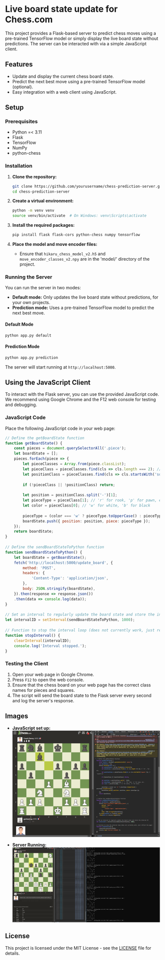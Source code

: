 # Live board state update for Chess.com

This project provides a Flask-based server to predict chess moves using a pre-trained TensorFlow model or simply display the live board state without predictions. The server can be interacted with via a simple JavaScript client.

## Features
- Update and display the current chess board state.
- Predict the next best move using a pre-trained TensorFlow model (optional).
- Easy integration with a web client using JavaScript.

## Setup

### Prerequisites
- Python =< 3.11
- Flask
- TensorFlow
- NumPy
- python-chess

### Installation

1. **Clone the repository:**
   ```sh
   git clone https://github.com/yourusername/chess-prediction-server.git
   cd chess-prediction-server
   ```

2. **Create a virtual environment:**
   ```sh
   python -m venv venv
   source venv/bin/activate  # On Windows: venv\Scripts\activate
   ```

3. **Install the required packages:**
   ```sh
   pip install flask flask-cors python-chess numpy tensorflow
   ```

4. **Place the model and move encoder files:**
   - Ensure that `hikaru_chess_model_v2.h5` and `move_encoder_classes_v2.npy` are in the 'model/' directory of the project.

### Running the Server

You can run the server in two modes: 
- **Default mode:** Only updates the live board state without predictions, for your own projects.
- **Prediction mode:** Uses a pre-trained TensorFlow model to predict the next best move.

#### Default Mode

```sh
python app.py default
```

#### Prediction Mode

```sh
python app.py prediction
```

The server will start running at `http://localhost:5000`.

## Using the JavaScript Client

To interact with the Flask server, you can use the provided JavaScript code. We recommend using Google Chrome and the F12 web console for testing and debugging.

### JavaScript Code

Place the following JavaScript code in your web page:

```javascript
// Define the getBoardState function
function getBoardState() {
    const pieces = document.querySelectorAll('.piece');
    let boardState = [];
    pieces.forEach(piece => {
        let pieceClasses = Array.from(piece.classList);
        let pieceClass = pieceClasses.find(cls => cls.length === 2); // 'wr', 'bp', etc.
        let positionClass = pieceClasses.find(cls => cls.startsWith('square-')); // 'square-11'

        if (!pieceClass || !positionClass) return;

        let position = positionClass.split('-')[1];
        let pieceType = pieceClass[1]; // 'r' for rook, 'p' for pawn, etc.
        let color = pieceClass[0]; // 'w' for white, 'b' for black

        pieceType = (color === 'w' ? pieceType.toUpperCase() : pieceType.toLowerCase());
        boardState.push({ position: position, piece: pieceType });
    });
    return boardState;
}

// Define the sendBoardStateToPython function
function sendBoardStateToPython() {
    let boardState = getBoardState();
    fetch('http://localhost:5000/update_board', {
        method: 'POST',
        headers: {
            'Content-Type': 'application/json',
        },
        body: JSON.stringify(boardState),
    }).then(response => response.json())
    .then(data => console.log(data));
}

// Set an interval to regularly update the board state and store the interval ID
let intervalID = setInterval(sendBoardStateToPython, 1000);

// Function to stop the interval loop (does not currently work, just refresh the page)
function stopInterval() {
    clearInterval(intervalID);
    console.log('Interval stopped.');
}
```

### Testing the Client

1. Open your web page in Google Chrome.
2. Press `F12` to open the web console.
3. Ensure that the chess board on your web page has the correct class names for pieces and squares.
4. The script will send the board state to the Flask server every second and log the server's response.

## Images

- **JavaScript set up:**
  ![JS web console](images/web_console.png)

- **Server Running:**
  ![Server Running](images/server_running.png)

## License

This project is licensed under the MIT License - see the [LICENSE](LICENSE) file for details.
